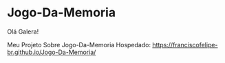 # Jogo-Da-Memoria

Olá Galera!

Meu Projeto Sobre Jogo-Da-Memoria Hospedado: https://franciscofelipe-br.github.io/Jogo-Da-Memoria/
